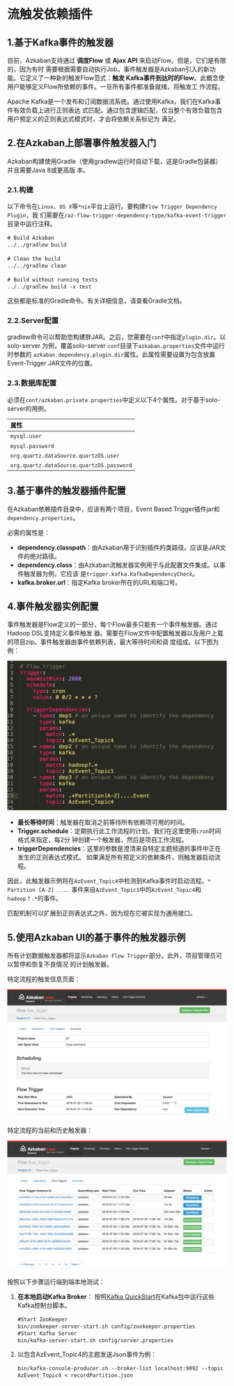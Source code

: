 流触发依赖插件
================================================================================
## 1.基于Kafka事件的触发器
目前，Azkaban支持通过 **调度Flow** 或 **Ajax API** 来启动Flow。但是，它们是有限的，因为有时
需要根据需要自动执行Job。事件触发器是Azkaban引入的新功能。它定义了一种新的触发Flow范式：**触发
Kafka事件到达时的Flow**。此概念使用户能够定义Flow所依赖的事件。一旦所有事件都准备就绪，将触发工
作流程。

Apache Kafka是一个发布和订阅数据流系统。通过使用Kafka，我们在Kafka事件有效负载上进行正则表达
式匹配。通过包含逻辑匹配，仅当整个有效负载包含用户预定义的正则表达式模式时，才会将依赖关系标记为
满足。

## 2.在Azkaban上部署事件触发器入门
Azkaban构建使用Gradle（使用gradlew运行时自动下载，这是Gradle包装器）并且需要Java 8或更高版
本。

### 2.1.构建
以下命令在`Linux`、`OS X`等`*nix`平台上运行。要构建`Flow Trigger Dependency Plugin`，我
们需要在`/az-flow-trigger-dependency-type/kafka-event-trigger`目录中运行注释。
```shell
# Build Azkaban
../../gradlew build

# Clean the build
../../gradlew clean

# Build without running tests
../../gradlew build -x test
```
这些都是标准的Gradle命令。有关详细信息，请查看Gradle文档。

### 2.2.Server配置
gradlew命令可以帮助您构建胖JAR。之后，您需要在`conf`中指定`plugin.dir`。以solo-server
为例，覆盖solo-server `conf`目录下`azkaban.properties`文件中运行时参数的
`azkaban.dependency.plugin.dir`属性。此属性需要设置为包含放置Event-Trigger JAR文件的位置。

### 2.3.数据库配置
必须在`conf/azkaban.private.properties`中定义以下4个属性。对于基于solo-server的用例。

| 属性 |
|:----- |
| `mysql.user` |
| `mysql.password` |
| `org.quartz.dataSource.quartzDS.user` |
| `org.quartz.dataSource.quartzDS.password` |

## 3.基于事件的触发器插件配置
在Azkaban依赖插件目录中，应该有两个项目，Event Based Trigger插件jar和
`dependency.properties`。

必需的属性是：
+ **dependency.classpath**：由Azkaban用于识别插件的类路径。应该是JAR文件的绝对路径。
+ **dependency.class**：由Azkaban流触发器实例用于与此配置文件集成。以事件触发器为例，它应该
是`trigger.kafka.KafkaDependencyCheck`。
+ **kafka.broker.url**：指定Kafka broker所在的URL和端口号。

## 4.事件触发器实例配置
事件触发器是Flow定义的一部分，每个Flow最多只能有一个事件触发器。通过Hadoop DSL支持定义事件触发
器。需要在Flow文件中配置触发器以及用户上载的项目zip。事件触发器由事件依赖列表，最大等待时间和调
度组成。以下图为例：

![事件触发器实例配置](img/29.png)

+ **最长等待时间**：触发器在取消之前等待所有依赖项可用的时间。
+ **Trigger.schedule**：定期执行此工作流程的计划。我们在这里使用`cron`时间格式来指定，每2分
钟创建一个触发器，然后是项目工作流程。
+ **triggerDependencies**：这里的参数是澄清来自特定主题频道的事件中正在发生的正则表达式模式。
如果满足所有预定义的依赖条件，则触发器启动流程。

因此，此触发器示例将在`AzEvent_Topic4`中检测到Kafka事件时启动流程。`* Partition [A-Z] ....`
事件来自`AzEvent_Topic1`中的`AzEvent_Topic4`和`hadoop？.*`的事件。

匹配机制可以扩展到正则表达式之外，因为现在它被实现为通用接口。

## 5.使用Azkaban UI的基于事件的触发器示例
所有计划数据触发器都将显示`Azkaban Flow Trigger`部分。此外，项目管理员可以暂停和恢复不良情况
的计划触发器。

特定流程的触发信息页面：

![特定流程的触发信息页面](img/30.png)

特定流程的当前和历史触发器：

![特定流程的当前和历史触发器](img/31.png)

按照以下步骤运行端到端本地测试：
1. **在本地启动Kafka Broker**：
    按照[Kafka QuickStart](https://kafka.apache.org/quickstart/)在Kafka包中运行这些
    Kafka控制台脚本。
    ```shell
    #Start ZooKeeper
    bin/zookeeper-server-start.sh config/zookeeper.properties
    #Start Kafka Server
    bin/kafka-server-start.sh config/server.properties
    ```
2. 以包含AzEvent_Topic4的主题发送Json事件为例：
    ```shell
    bin/kafka-console-producer.sh --broker-list localhost:9092 --topic AzEvent_Topic4 < recordPartition.json
    ```
